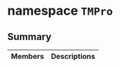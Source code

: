 # namespace `TMPro` 

## Summary

 Members                                | Descriptions                                
----------------------------------------|---------------------------------------------

